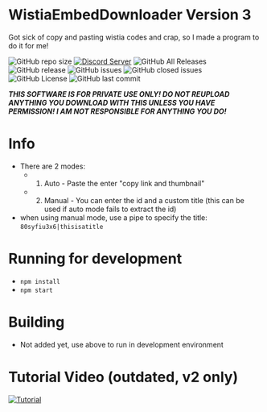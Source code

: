 # WistiaEmbedDownloader Version 3

Got sick of copy and pasting wistia codes and crap, so I made a program to do it for me!

![GitHub repo size](https://img.shields.io/github/repo-size/Puyodead1-Development/WistiaEmbedDownloader.svg?style=plastic)
[![Discord Server](https://discordapp.com/api/guilds/589200717277954093/embed.png)](https://discord.gg/tMzrSxQ)
![GitHub All Releases](https://img.shields.io/github/downloads/Puyodead1-Development/WistiaEmbedDownloader/total.svg?style=plastic)
![GitHub release](https://img.shields.io/github/release/Puyodead1-Development/WistiaEmbedDownloader.svg?style=plastic)
![GitHub issues](https://img.shields.io/github/issues/Puyodead1-Development/WistiaEmbedDownloader.svg?style=plastic)
![GitHub closed issues](https://img.shields.io/github/issues-closed-raw/Puyodead1-Development/WistiaEmbedDownloader.svg?style=plastic)
![GitHub License](https://img.shields.io/github/license/Puyodead1-Development/WistiaEmbedDownloader.svg?style=plastic)
![GitHub last commit](https://img.shields.io/github/last-commit/Puyodead1-Development/WistiaEmbedDownloader.svg?style=plastic)

<i>**THIS SOFTWARE IS FOR PRIVATE USE ONLY! DO NOT REUPLOAD ANYTHING YOU DOWNLOAD WITH THIS UNLESS YOU HAVE PERMISSION! I AM NOT RESPONSIBLE FOR ANYTHING YOU DO!**</i>

# Info

- There are 2 modes:
  - 1. Auto - Paste the enter "copy link and thumbnail"
  - 2. Manual - You can enter the id and a custom title (this can be used if auto mode fails to extract the id)
- when using manual mode, use a pipe to specify the title: `80syfiu3x6|thisisatitle`

# Running for development

- `npm install`
- `npm start`

# Building

- Not added yet, use above to run in development environment

# Tutorial Video (outdated, v2 only)

[![Tutorial](https://img.youtube.com/vi/lJQ38zQNGwM/0.jpg)](https://www.youtube.com/watch?v=lJQ38zQNGwM)
